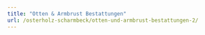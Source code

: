 ```yaml
---
title: "Otten & Armbrust Bestattungen"
url: /osterholz-scharmbeck/otten-und-armbrust-bestattungen-2/
---
```

